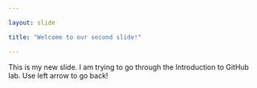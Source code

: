 ```yaml
---

layout: slide

title: "Welcome to our second slide!"

---
```

This is my new slide. I am trying to go through the Introduction to GitHub lab.
Use left arrow to go back!
